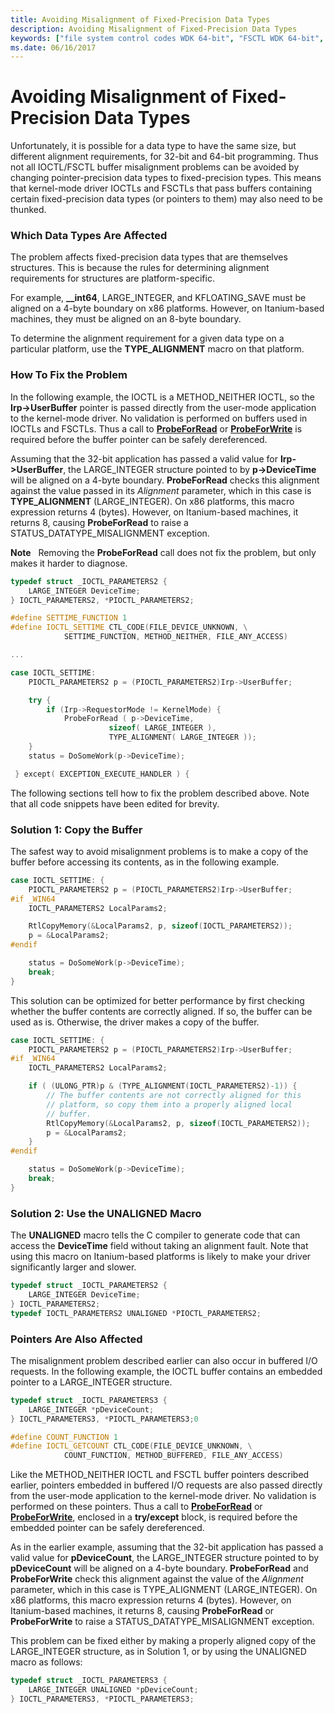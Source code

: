 ```yaml
---
title: Avoiding Misalignment of Fixed-Precision Data Types
description: Avoiding Misalignment of Fixed-Precision Data Types
keywords: ["file system control codes WDK 64-bit", "FSCTL WDK 64-bit", "control codes WDK 64-bit", "I/O control codes WDK kernel , 32-bit I/O in 64-bit drivers", "IOCTLs WDK kernel , 32-bit I/O in 64-bit drivers", "pointer precision WDK 64-bit", "fixed-precision data types WDK 64-bit", "misaligned fixed-precision data types"]
ms.date: 06/16/2017
---
```


# Avoiding Misalignment of Fixed-Precision Data Types





Unfortunately, it is possible for a data type to have the same size, but different alignment requirements, for 32-bit and 64-bit programming. Thus not all IOCTL/FSCTL buffer misalignment problems can be avoided by changing pointer-precision data types to fixed-precision types. This means that kernel-mode driver IOCTLs and FSCTLs that pass buffers containing certain fixed-precision data types (or pointers to them) may also need to be thunked.

### Which Data Types Are Affected

The problem affects fixed-precision data types that are themselves structures. This is because the rules for determining alignment requirements for structures are platform-specific.

For example, **\_\_int64**, LARGE\_INTEGER, and KFLOATING\_SAVE must be aligned on a 4-byte boundary on x86 platforms. However, on Itanium-based machines, they must be aligned on an 8-byte boundary.

To determine the alignment requirement for a given data type on a particular platform, use the **TYPE\_ALIGNMENT** macro on that platform.

### How To Fix the Problem

In the following example, the IOCTL is a METHOD\_NEITHER IOCTL, so the **Irp-&gt;UserBuffer** pointer is passed directly from the user-mode application to the kernel-mode driver. No validation is performed on buffers used in IOCTLs and FSCTLs. Thus a call to [**ProbeForRead**](/windows-hardware/drivers/ddi/wdm/nf-wdm-probeforread) or [**ProbeForWrite**](/windows-hardware/drivers/ddi/wdm/nf-wdm-probeforwrite) is required before the buffer pointer can be safely dereferenced.

Assuming that the 32-bit application has passed a valid value for **Irp-&gt;UserBuffer**, the LARGE\_INTEGER structure pointed to by **p-&gt;DeviceTime** will be aligned on a 4-byte boundary. **ProbeForRead** checks this alignment against the value passed in its *Alignment* parameter, which in this case is **TYPE\_ALIGNMENT** (LARGE\_INTEGER). On x86 platforms, this macro expression returns 4 (bytes). However, on Itanium-based machines, it returns 8, causing **ProbeForRead** to raise a STATUS\_DATATYPE\_MISALIGNMENT exception.

**Note**   Removing the **ProbeForRead** call does not fix the problem, but only makes it harder to diagnose.

 

```cpp
typedef struct _IOCTL_PARAMETERS2 {
    LARGE_INTEGER DeviceTime;
} IOCTL_PARAMETERS2, *PIOCTL_PARAMETERS2;

#define SETTIME_FUNCTION 1
#define IOCTL_SETTIME CTL_CODE(FILE_DEVICE_UNKNOWN, \
            SETTIME_FUNCTION, METHOD_NEITHER, FILE_ANY_ACCESS)

...

case IOCTL_SETTIME:
    PIOCTL_PARAMETERS2 p = (PIOCTL_PARAMETERS2)Irp->UserBuffer;

    try {                 
        if (Irp->RequestorMode != KernelMode) { 
            ProbeForRead ( p->DeviceTime,
                      sizeof( LARGE_INTEGER ),
                      TYPE_ALIGNMENT( LARGE_INTEGER ));
    }
    status = DoSomeWork(p->DeviceTime);

 } except( EXCEPTION_EXECUTE_HANDLER ) {
```

The following sections tell how to fix the problem described above. Note that all code snippets have been edited for brevity.

### Solution 1: Copy the Buffer

The safest way to avoid misalignment problems is to make a copy of the buffer before accessing its contents, as in the following example.

```cpp
case IOCTL_SETTIME: {
    PIOCTL_PARAMETERS2 p = (PIOCTL_PARAMETERS2)Irp->UserBuffer;
#if _WIN64
    IOCTL_PARAMETERS2 LocalParams2;

    RtlCopyMemory(&LocalParams2, p, sizeof(IOCTL_PARAMETERS2));
    p = &LocalParams2;
#endif

    status = DoSomeWork(p->DeviceTime);
    break;
}
```

This solution can be optimized for better performance by first checking whether the buffer contents are correctly aligned. If so, the buffer can be used as is. Otherwise, the driver makes a copy of the buffer.

```cpp
case IOCTL_SETTIME: {
    PIOCTL_PARAMETERS2 p = (PIOCTL_PARAMETERS2)Irp->UserBuffer;
#if _WIN64
    IOCTL_PARAMETERS2 LocalParams2;

    if ( (ULONG_PTR)p & (TYPE_ALIGNMENT(IOCTL_PARAMETERS2)-1)) {
        // The buffer contents are not correctly aligned for this 
        // platform, so copy them into a properly aligned local 
        // buffer.
        RtlCopyMemory(&LocalParams2, p, sizeof(IOCTL_PARAMETERS2));
        p = &LocalParams2;
    }
#endif

    status = DoSomeWork(p->DeviceTime);
    break;
}
```

### Solution 2: Use the UNALIGNED Macro

The **UNALIGNED** macro tells the C compiler to generate code that can access the **DeviceTime** field without taking an alignment fault. Note that using this macro on Itanium-based platforms is likely to make your driver significantly larger and slower.

```cpp
typedef struct _IOCTL_PARAMETERS2 {
    LARGE_INTEGER DeviceTime;
} IOCTL_PARAMETERS2;
typedef IOCTL_PARAMETERS2 UNALIGNED *PIOCTL_PARAMETERS2;
```

### Pointers Are Also Affected

The misalignment problem described earlier can also occur in buffered I/O requests. In the following example, the IOCTL buffer contains an embedded pointer to a LARGE\_INTEGER structure.

```cpp
typedef struct _IOCTL_PARAMETERS3 {
    LARGE_INTEGER *pDeviceCount;
} IOCTL_PARAMETERS3, *PIOCTL_PARAMETERS3;0

#define COUNT_FUNCTION 1
#define IOCTL_GETCOUNT CTL_CODE(FILE_DEVICE_UNKNOWN, \
            COUNT_FUNCTION, METHOD_BUFFERED, FILE_ANY_ACCESS)
```

Like the METHOD\_NEITHER IOCTL and FSCTL buffer pointers described earlier, pointers embedded in buffered I/O requests are also passed directly from the user-mode application to the kernel-mode driver. No validation is performed on these pointers. Thus a call to [**ProbeForRead**](/windows-hardware/drivers/ddi/wdm/nf-wdm-probeforread) or [**ProbeForWrite**](/windows-hardware/drivers/ddi/wdm/nf-wdm-probeforwrite), enclosed in a **try/except** block, is required before the embedded pointer can be safely dereferenced.

As in the earlier example, assuming that the 32-bit application has passed a valid value for **pDeviceCount**, the LARGE\_INTEGER structure pointed to by **pDeviceCount** will be aligned on a 4-byte boundary. **ProbeForRead** and **ProbeForWrite** check this alignment against the value of the *Alignment* parameter, which in this case is TYPE\_ALIGNMENT (LARGE\_INTEGER). On x86 platforms, this macro expression returns 4 (bytes). However, on Itanium-based machines, it returns 8, causing **ProbeForRead** or **ProbeForWrite** to raise a STATUS\_DATATYPE\_MISALIGNMENT exception.

This problem can be fixed either by making a properly aligned copy of the LARGE\_INTEGER structure, as in Solution 1, or by using the UNALIGNED macro as follows:

```cpp
typedef struct _IOCTL_PARAMETERS3 {
    LARGE_INTEGER UNALIGNED *pDeviceCount;
} IOCTL_PARAMETERS3, *PIOCTL_PARAMETERS3;
```

 


